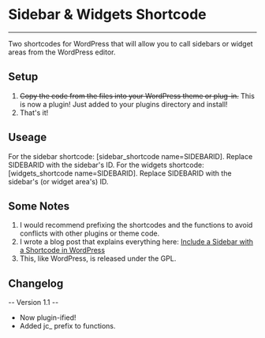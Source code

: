 # Sidebar & Widgets Shortcode
___________________________________

Two shortcodes for WordPress that will allow you to call sidebars or widget areas from the WordPress editor. 

## Setup

1. ~~Copy the code from the files into your WordPress theme or plug-in.~~ This is now a plugin! Just added to your plugins directory and install! 
2. That's it! 

## Useage

For the sidebar shortcode: [sidebar_shortcode name=SIDEBARID]. Replace SIDEBARID with the sidebar's ID. 
For the widgets shortcode: [widgets_shortcode name=SIDEBARID]. Replace SIDEBARID with the sidebar's (or widget area's) ID. 

## Some Notes

1. I would recommend prefixing the shortcodes and the functions to avoid conflicts with other plugins or theme code.
2. I wrote a blog post that explains everything here: [Include a Sidebar with a Shortcode in WordPress](http://casabona.org/2014/03/include-sidebar-shortcode-wordpress/)
3. This, like WordPress, is released under the GPL. 

## Changelog

-- Version 1.1 --

* Now plugin-ified!
* Added jc_ prefix to functions. 
